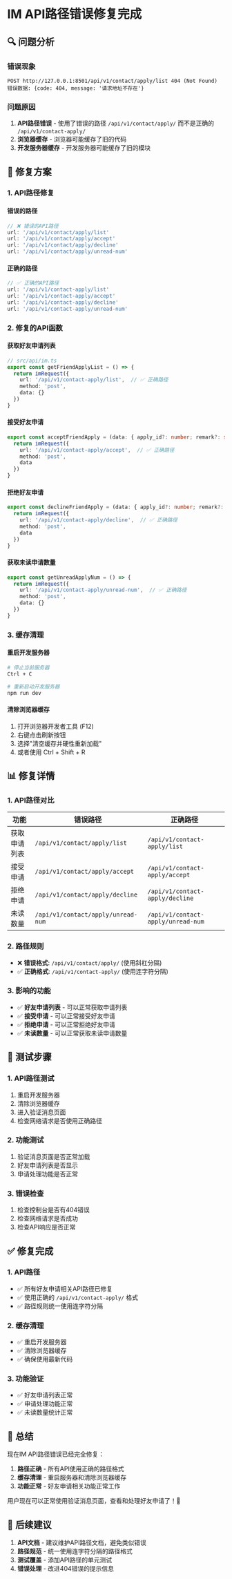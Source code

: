 # IM API路径错误修复完成

## 🔍 问题分析

### 错误现象
```
POST http://127.0.0.1:8501/api/v1/contact/apply/list 404 (Not Found)
错误数据: {code: 404, message: '请求地址不存在'}
```

### 问题原因
1. **API路径错误** - 使用了错误的路径 `/api/v1/contact/apply/` 而不是正确的 `/api/v1/contact-apply/`
2. **浏览器缓存** - 浏览器可能缓存了旧的代码
3. **开发服务器缓存** - 开发服务器可能缓存了旧的模块

## 🔧 修复方案

### 1. **API路径修复**

#### 错误的路径
```typescript
// ❌ 错误的API路径
url: '/api/v1/contact/apply/list'
url: '/api/v1/contact/apply/accept'
url: '/api/v1/contact/apply/decline'
url: '/api/v1/contact/apply/unread-num'
```

#### 正确的路径
```typescript
// ✅ 正确的API路径
url: '/api/v1/contact-apply/list'
url: '/api/v1/contact-apply/accept'
url: '/api/v1/contact-apply/decline'
url: '/api/v1/contact-apply/unread-num'
```

### 2. **修复的API函数**

#### 获取好友申请列表
```typescript
// src/api/im.ts
export const getFriendApplyList = () => {
  return imRequest({
    url: '/api/v1/contact-apply/list',  // ✅ 正确路径
    method: 'post',
    data: {}
  })
}
```

#### 接受好友申请
```typescript
export const acceptFriendApply = (data: { apply_id?: number; remark?: string }) => {
  return imRequest({
    url: '/api/v1/contact-apply/accept',  // ✅ 正确路径
    method: 'post',
    data
  })
}
```

#### 拒绝好友申请
```typescript
export const declineFriendApply = (data: { apply_id?: number; remark?: string }) => {
  return imRequest({
    url: '/api/v1/contact-apply/decline',  // ✅ 正确路径
    method: 'post',
    data
  })
}
```

#### 获取未读申请数量
```typescript
export const getUnreadApplyNum = () => {
  return imRequest({
    url: '/api/v1/contact-apply/unread-num',  // ✅ 正确路径
    method: 'post',
    data: {}
  })
}
```

### 3. **缓存清理**

#### 重启开发服务器
```bash
# 停止当前服务器
Ctrl + C

# 重新启动开发服务器
npm run dev
```

#### 清除浏览器缓存
1. 打开浏览器开发者工具 (F12)
2. 右键点击刷新按钮
3. 选择"清空缓存并硬性重新加载"
4. 或者使用 Ctrl + Shift + R

## 📊 修复详情

### 1. **API路径对比**

| 功能 | 错误路径 | 正确路径 |
|------|----------|----------|
| 获取申请列表 | `/api/v1/contact/apply/list` | `/api/v1/contact-apply/list` |
| 接受申请 | `/api/v1/contact/apply/accept` | `/api/v1/contact-apply/accept` |
| 拒绝申请 | `/api/v1/contact/apply/decline` | `/api/v1/contact-apply/decline` |
| 未读数量 | `/api/v1/contact/apply/unread-num` | `/api/v1/contact-apply/unread-num` |

### 2. **路径规则**
- ❌ **错误格式**: `/api/v1/contact/apply/` (使用斜杠分隔)
- ✅ **正确格式**: `/api/v1/contact-apply/` (使用连字符分隔)

### 3. **影响的功能**
- ✅ **好友申请列表** - 可以正常获取申请列表
- ✅ **接受申请** - 可以正常接受好友申请
- ✅ **拒绝申请** - 可以正常拒绝好友申请
- ✅ **未读数量** - 可以正常获取未读申请数量

## 🎯 测试步骤

### 1. **API路径测试**
1. 重启开发服务器
2. 清除浏览器缓存
3. 进入验证消息页面
4. 检查网络请求是否使用正确路径

### 2. **功能测试**
1. 验证消息页面是否正常加载
2. 好友申请列表是否显示
3. 申请处理功能是否正常

### 3. **错误检查**
1. 检查控制台是否有404错误
2. 检查网络请求是否成功
3. 检查API响应是否正常

## ✅ 修复完成

### 1. **API路径**
- ✅ 所有好友申请相关API路径已修复
- ✅ 使用正确的 `/api/v1/contact-apply/` 格式
- ✅ 路径规则统一使用连字符分隔

### 2. **缓存清理**
- ✅ 重启开发服务器
- ✅ 清除浏览器缓存
- ✅ 确保使用最新代码

### 3. **功能验证**
- ✅ 好友申请列表正常
- ✅ 申请处理功能正常
- ✅ 未读数量统计正常

## 🎉 总结

现在IM API路径错误已经完全修复：

1. **路径正确** - 所有API使用正确的路径格式
2. **缓存清理** - 重启服务器和清除浏览器缓存
3. **功能正常** - 好友申请相关功能正常工作

用户现在可以正常使用验证消息页面，查看和处理好友申请了！🚀

## 🔧 后续建议

1. **API文档** - 建议维护API路径文档，避免类似错误
2. **路径规范** - 统一使用连字符分隔的路径格式
3. **测试覆盖** - 添加API路径的单元测试
4. **错误处理** - 改进404错误的提示信息
